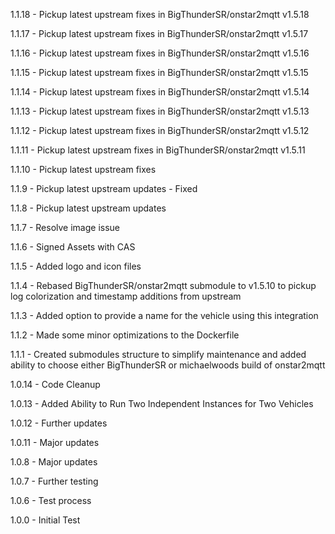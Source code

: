 1.1.18 - Pickup latest upstream fixes in BigThunderSR/onstar2mqtt v1.5.18

1.1.17 - Pickup latest upstream fixes in BigThunderSR/onstar2mqtt v1.5.17

1.1.16 - Pickup latest upstream fixes in BigThunderSR/onstar2mqtt v1.5.16

1.1.15 - Pickup latest upstream fixes in BigThunderSR/onstar2mqtt v1.5.15

1.1.14 - Pickup latest upstream fixes in BigThunderSR/onstar2mqtt v1.5.14

1.1.13 - Pickup latest upstream fixes in BigThunderSR/onstar2mqtt v1.5.13

1.1.12 - Pickup latest upstream fixes in BigThunderSR/onstar2mqtt v1.5.12

1.1.11 - Pickup latest upstream fixes in BigThunderSR/onstar2mqtt v1.5.11

1.1.10 - Pickup latest upstream fixes

1.1.9 - Pickup latest upstream updates - Fixed

1.1.8 - Pickup latest upstream updates

1.1.7 - Resolve image issue

1.1.6 - Signed Assets with CAS

1.1.5 - Added logo and icon files

1.1.4 - Rebased BigThunderSR/onstar2mqtt submodule to v1.5.10 to pickup log colorization and timestamp additions from upstream

1.1.3 - Added option to provide a name for the vehicle using this integration

1.1.2 - Made some minor optimizations to the Dockerfile

1.1.1 - Created submodules structure to simplify maintenance and added ability to choose either BigThunderSR or michaelwoods build of onstar2mqtt

1.0.14 - Code Cleanup

1.0.13 - Added Ability to Run Two Independent Instances for Two Vehicles

1.0.12 - Further updates

1.0.11 - Major updates

1.0.8 - Major updates

1.0.7 - Further testing

1.0.6 - Test process

1.0.0 - Initial Test
